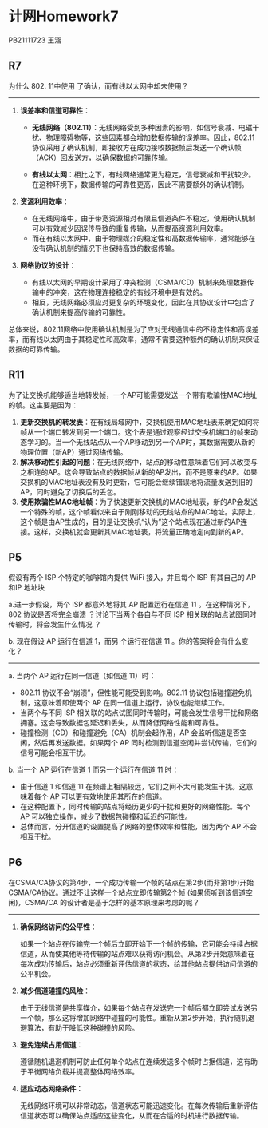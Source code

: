 # 计网Homework7

PB21111723 王涵

## R7

为什么 802. 11中使用 了确认，而有线以太网中却未使用？

------

1. **误差率和信道可靠性**：

   - **无线网络（802.11）**：无线网络受到多种因素的影响，如信号衰减、电磁干扰、物理障碍物等，这些因素都会增加数据传输的误差率。因此，802.11协议采用了确认机制，即接收方在成功接收数据帧后发送一个确认帧（ACK）回发送方，以确保数据的可靠传输。

   - **有线以太网**：相比之下，有线网络通常更为稳定，信号衰减和干扰较少。在这种环境下，数据传输的可靠性更高，因此不需要额外的确认机制。

2. **资源利用效率**：

   - 在无线网络中，由于带宽资源相对有限且信道条件不稳定，使用确认机制可以有效减少因误传导致的重复传输，从而提高资源利用效率。
   - 而在有线以太网中，由于物理媒介的稳定性和高数据传输率，通常能够在没有确认机制的情况下也保持高效的数据传输。

3. **网络协议的设计**：

   - 有线以太网的早期设计采用了冲突检测（CSMA/CD）机制来处理数据传输中的冲突，这在物理连接稳定的有线环境中是有效的。
   - 相反，无线网络必须应对更复杂的环境变化，因此在其协议设计中包含了确认机制来提高传输的可靠性。

总体来说，802.11网络中使用确认机制是为了应对无线通信中的不稳定性和高误差率，而有线以太网由于其稳定性和高效率，通常不需要这种额外的确认机制来保证数据的可靠传输。

## R11

为了让交换机能够适当地转发帧，一个AP可能需要发送一个带有欺骗性MAC地址的帧。这主要是因为：

1. **更新交换机的转发表**：在有线局域网中，交换机使用MAC地址表来确定如何将帧从一个端口转发到另一个端口。这个表是通过观察经过交换机端口的帧来动态学习的。当一个无线站点从一个AP移动到另一个AP时，其数据需要从新的物理位置（新AP）通过网络传输。
2. **解决移动性引起的问题**：在无线网络中，站点的移动性意味着它们可以改变与之相连的AP。这会导致站点的数据帧从新的AP发出，而不是原来的AP。如果交换机的MAC地址表没有及时更新，它可能会继续错误地将流量发送到旧的AP，同时避免了切换后的丢包。
3. **使用欺骗性MAC地址帧**：为了快速更新交换机的MAC地址表，新的AP会发送一个特殊的帧，这个帧看似来自于刚刚移动的无线站点的MAC地址。实际上，这个帧是由AP生成的，目的是让交换机“认为”这个站点现在通过新的AP连接。这样，交换机就会更新其MAC地址表，将流量正确地定向到新的AP。

## P5

假设有两个 ISP 个特定的咖啡馆内提供 WiFi 接入，并且每个 ISP 有其自己的 AP和IP 地址块 

a.进一步假设，两个 ISP 都意外地将其 AP 配置运行在信道 11 。在这种情况下， 802 协议是否将完全崩溃 ？讨论下当两个各自与不同 ISP 相关联的站点试图同时传输时，将会发生什么情况 ？

b. 现在假设 AP 运行在信道 1，而另 个运行在信道 11 。你的答案将会有什么变化？

------

a. 当两个 AP 运行在同一信道（如信道 11）时：

- 802.11 协议不会“崩溃”，但性能可能受到影响。802.11 协议包括碰撞避免机制，这意味着即使两个 AP 在同一信道上运行，协议也能继续工作。
- 当两个与不同 ISP 相关联的站点试图同时传输时，可能会发生信号干扰和网络拥塞。这会导致数据包延迟和丢失，从而降低网络性能和可靠性。
- 碰撞检测（CD）和碰撞避免（CA）机制会起作用，AP 会监听信道是否空闲，然后再发送数据。如果两个 AP 同时检测到信道空闲并尝试传输，它们的信号可能会相互干扰。

b. 当一个 AP 运行在信道 1 而另一个运行在信道 11 时：

- 由于信道 1 和信道 11 在频谱上相隔较远，它们之间不太可能发生干扰。这意味着每个 AP 可以更有效地使用其所在的信道。
- 在这种配置下，同时传输的站点将经历更少的干扰和更好的网络性能。每个 AP 可以独立操作，减少了数据包碰撞和延迟的可能性。
- 总体而言，分开信道的设置提高了网络的整体效率和性能，因为两个 AP 不会相互干扰。

## P6

在CSMA/CA协议的第4步，一个成功传输一个帧的站点在第2步(而非第1步)开始CSMA/CA协议。通过不让这样一个站点立即传输第2个帧 (如果侦听到该信道空闲)，CSMA/CA 的设计者是基于怎样的基本原理来考虑的呢？

------

1. **确保网络访问的公平性**：

   如果一个站点在传输完一个帧后立即开始下一个帧的传输，它可能会持续占据信道，从而使其他等待传输的站点难以获得访问机会。从第2步开始意味着在每次成功传输后，站点必须重新评估信道的状态，给其他站点提供访问信道的公平机会。

2. **减少信道碰撞的风险**：

   由于无线信道是共享媒介，如果每个站点在发送完一个帧后都立即尝试发送另一个帧，那么这将增加网络中碰撞的可能性。重新从第2步开始，执行随机退避算法，有助于降低这种碰撞的风险。

3. **避免连续占用信道**：

   遵循随机退避机制可防止任何单个站点在连续发送多个帧时占据信道，这有助于平衡网络负载并提高整体网络效率。

4. **适应动态网络条件**：

   无线网络环境可以非常动态，信道状态可能迅速变化。在每次传输后重新评估信道状态可以确保站点适应这些变化，从而在合适的时机进行数据传输。













